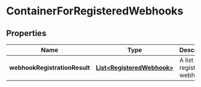 # ContainerForRegisteredWebhooks

## Properties
Name | Type | Description | Notes
------------ | ------------- | ------------- | -------------
**webhookRegistrationResult** | [**List&lt;RegisteredWebhook&gt;**](RegisteredWebhook.md) | A list of registered webhooks. |  [optional]
